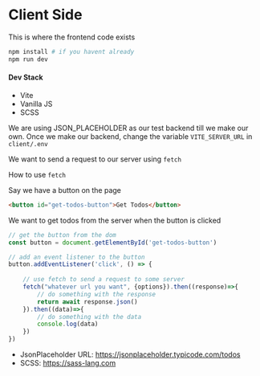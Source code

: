 # Client Side

This is where the frontend code exists

```bash
npm install # if you havent already
npm run dev
```


#### Dev Stack
- Vite
- Vanilla JS
- SCSS


We are using JSON_PLACEHOLDER as our test backend till we make our own.
Once we make our backend, change the variable `VITE_SERVER_URL` in `client/.env`

We want to send a request to our server using `fetch`

How to use `fetch`

Say we have a button on the page
```html
<button id="get-todos-button">Get Todos</button>
```
We want to get todos from the server when the button is clicked
```js
// get the button from the dom
const button = document.getElementById('get-todos-button')

// add an event listener to the button
button.addEventListener('click', () => {
    
    // use fetch to send a request to some server
    fetch("whatever url you want", {options}).then((response)=>{
        // do something with the response
        return await response.json()
    }).then((data)=>{
        // do something with the data
        console.log(data)
    })
})

```

- JsonPlaceholder URL: https://jsonplaceholder.typicode.com/todos
- SCSS: https://sass-lang.com